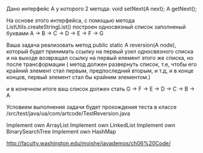 Дано интерфейс А у которого 2 метода:
    void setNext(A<T> next);
    A<T> getNext();

На основе этого интерфейса, с помощью метода ListUtils.createStringList() построен односвязный список заполненый буквами
        A -> B -> C -> D -> E -> F -> G

Ваша задача реализовать метод public static<T> A<T> reversion(A<T> node), который будет принимать ссылку
 на первый узел односвязного списка и на выходе возвращал ссылку на первый елемент этого же списка, но после трансформации
 ( метод должен развернуть список, т.е, чтобы его крайний элемент стал первым, предпоследний вторым,
  и т.д, и в конце концов, первый элемент стал бы крайним элементом.)

  и в конечном итоге ваш список должен стать G -> F -> E -> D -> C -> B -> A

  Условием выполнения задачи будет прохождения теста в классе /src/test/java/ua/com/artcode/TestReversion.java
  
 
  Implement own ArrayList
  Implement own LinkedList
  Implement own BinarySearchTree
  Implement own HashMap

http://faculty.washington.edu/moishe/javademos/ch06%20Code/